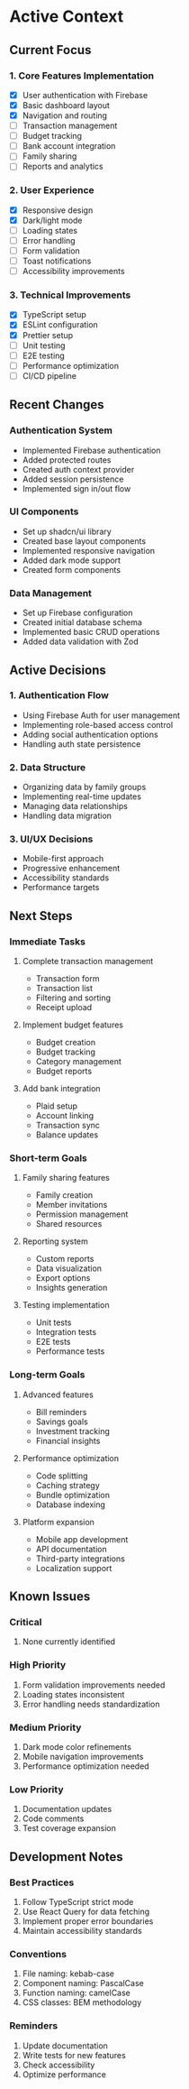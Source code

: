# Active Context

## Current Focus

### 1. Core Features Implementation
- [x] User authentication with Firebase
- [x] Basic dashboard layout
- [x] Navigation and routing
- [ ] Transaction management
- [ ] Budget tracking
- [ ] Bank account integration
- [ ] Family sharing
- [ ] Reports and analytics

### 2. User Experience
- [x] Responsive design
- [x] Dark/light mode
- [ ] Loading states
- [ ] Error handling
- [ ] Form validation
- [ ] Toast notifications
- [ ] Accessibility improvements

### 3. Technical Improvements
- [x] TypeScript setup
- [x] ESLint configuration
- [x] Prettier setup
- [ ] Unit testing
- [ ] E2E testing
- [ ] Performance optimization
- [ ] CI/CD pipeline

## Recent Changes

### Authentication System
- Implemented Firebase authentication
- Added protected routes
- Created auth context provider
- Added session persistence
- Implemented sign in/out flow

### UI Components
- Set up shadcn/ui library
- Created base layout components
- Implemented responsive navigation
- Added dark mode support
- Created form components

### Data Management
- Set up Firebase configuration
- Created initial database schema
- Implemented basic CRUD operations
- Added data validation with Zod

## Active Decisions

### 1. Authentication Flow
- Using Firebase Auth for user management
- Implementing role-based access control
- Adding social authentication options
- Handling auth state persistence

### 2. Data Structure
- Organizing data by family groups
- Implementing real-time updates
- Managing data relationships
- Handling data migration

### 3. UI/UX Decisions
- Mobile-first approach
- Progressive enhancement
- Accessibility standards
- Performance targets

## Next Steps

### Immediate Tasks
1. Complete transaction management
   - Transaction form
   - Transaction list
   - Filtering and sorting
   - Receipt upload

2. Implement budget features
   - Budget creation
   - Budget tracking
   - Category management
   - Budget reports

3. Add bank integration
   - Plaid setup
   - Account linking
   - Transaction sync
   - Balance updates

### Short-term Goals
1. Family sharing features
   - Family creation
   - Member invitations
   - Permission management
   - Shared resources

2. Reporting system
   - Custom reports
   - Data visualization
   - Export options
   - Insights generation

3. Testing implementation
   - Unit tests
   - Integration tests
   - E2E tests
   - Performance tests

### Long-term Goals
1. Advanced features
   - Bill reminders
   - Savings goals
   - Investment tracking
   - Financial insights

2. Performance optimization
   - Code splitting
   - Caching strategy
   - Bundle optimization
   - Database indexing

3. Platform expansion
   - Mobile app development
   - API documentation
   - Third-party integrations
   - Localization support

## Known Issues

### Critical
1. None currently identified

### High Priority
1. Form validation improvements needed
2. Loading states inconsistent
3. Error handling needs standardization

### Medium Priority
1. Dark mode color refinements
2. Mobile navigation improvements
3. Performance optimization needed

### Low Priority
1. Documentation updates
2. Code comments
3. Test coverage expansion

## Development Notes

### Best Practices
1. Follow TypeScript strict mode
2. Use React Query for data fetching
3. Implement proper error boundaries
4. Maintain accessibility standards

### Conventions
1. File naming: kebab-case
2. Component naming: PascalCase
3. Function naming: camelCase
4. CSS classes: BEM methodology

### Reminders
1. Update documentation
2. Write tests for new features
3. Check accessibility
4. Optimize performance 